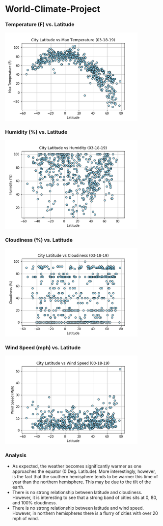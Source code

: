 # World-Climate-Project
### Temperature (F) vs. Latitude
![GitHub Logo](https://github.com/obaid8712/World-Climate-Project/blob/master/Climate_code/MaxTemp.png)

### Humidity (%) vs. Latitude
![GitHub Logo](https://github.com/obaid8712/World-Climate-Project/blob/master/Climate_code/Humidity.png)

### Cloudiness (%) vs. Latitude
![GitHub Logo](https://github.com/obaid8712/World-Climate-Project/blob/master/Climate_code/Cloud.png)

### Wind Speed (mph) vs. Latitude
![GitHub Logo](https://github.com/obaid8712/World-Climate-Project/blob/master/Climate_code/Wind.png)

### Analysis
* As expected, the weather becomes significantly warmer as one approaches the equator (0 Deg. Latitude). More interestingly, however, is the fact that the southern hemisphere tends to be warmer this time of year than the northern hemisphere. This may be due to the tilt of the earth.
* There is no strong relationship between latitude and cloudiness. However, it is interesting to see that a strong band of cities sits at 0, 80, and 100% cloudiness.
* There is no strong relationship between latitude and wind speed. However, in northern hemispheres there is a flurry of cities with over 20 mph of wind.
